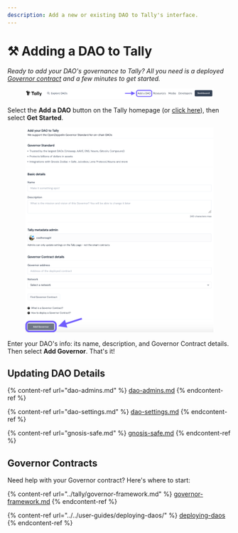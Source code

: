 ```yaml
---
description: Add a new or existing DAO to Tally's interface.
---
```


# ⚒ Adding a DAO to Tally

_Ready to add your DAO's governance to Tally? All you need is a deployed_ [_Governor contract_](../tally/governor-framework.md) _and a few minutes to get started._

<figure><img src="../../.gitbook/assets/Screenshot 2023-08-23 at 8.11.23 pm.png" alt=""><figcaption><p> </p></figcaption></figure>

Select the **Add a DAO** button on the Tally homepage (or [click here](https://www.tally.xyz/add-a-dao)), then select **Get Started**.

<figure><img src="../../.gitbook/assets/Screenshot 2023-08-23 at 8.20.00 pm.png" alt=""><figcaption></figcaption></figure>

Enter your DAO's info: its name, description, and Governor Contract details. Then select **Add Governor**. That's it!

## Updating DAO Details

{% content-ref url="dao-admins.md" %}
[dao-admins.md](dao-admins.md)
{% endcontent-ref %}

{% content-ref url="dao-settings.md" %}
[dao-settings.md](dao-settings.md)
{% endcontent-ref %}

{% content-ref url="gnosis-safe.md" %}
[gnosis-safe.md](gnosis-safe.md)
{% endcontent-ref %}

## Governor Contracts

Need help with your Governor contract? Here's where to start:

{% content-ref url="../tally/governor-framework.md" %}
[governor-framework.md](../tally/governor-framework.md)
{% endcontent-ref %}

{% content-ref url="../../user-guides/deploying-daos/" %}
[deploying-daos](../../user-guides/deploying-daos/)
{% endcontent-ref %}
